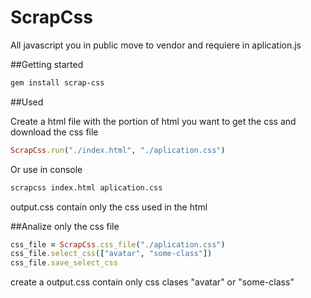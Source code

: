 # ScrapCss

All javascript you in public move to vendor and requiere in aplication.js

##Getting started
```sh
gem install scrap-css
```
##Used

Create a html file with the portion of html you want to get the css and download the css file
```ruby
ScrapCss.run("./index.html", "./aplication.css")
```

Or use in console

```sh
scrapcss index.html aplication.css
```
output.css contain only the css used in the html

##Analize only the css file
```ruby
css_file = ScrapCss.css_file("./aplication.css")
css_file.select_css(["avatar", "some-class"])
css_file.save_select_css
```
create a output.css contain only css clases "avatar" or "some-class"
